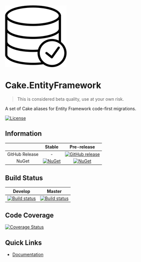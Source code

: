 ![icon](docs/input/assets/images/icon.png)

# Cake.EntityFramework

> This is considered beta quality, use at your own risk.

A set of Cake aliases for Entity Framework code-first migrations.

[![License](http://img.shields.io/:license-mit-blue.svg)](http://cake-contrib.mit-license.org)

## Information

| |Stable|Pre-release|
|:--:|:--:|:--:|
|GitHub Release|-|[![GitHub release](https://img.shields.io/github/release/louisfischer/Cake.EntityFramework.svg)](https://github.com/louisfischer/Cake.EntityFramework/releases/latest)|
|NuGet|[![NuGet](https://img.shields.io/nuget/v/Cake.EntityFramework.svg)](https://www.nuget.org/packages/Cake.EntityFramework)|[![NuGet](https://img.shields.io/nuget/vpre/Cake.EntityFramework.svg)](https://www.nuget.org/packages/Cake.EntityFramework)|

## Build Status

|Develop|Master|
|:--:|:--:|
|[![Build status](https://ci.appveyor.com/api/projects/status/6xgafslb7r8xa16k/branch/develop?svg=true)](https://ci.appveyor.com/project/louisfischer/cake-entityframework/branch/develop)|[![Build status](https://ci.appveyor.com/api/projects/status/6xgafslb7r8xa16k/branch/master?svg=true)](https://ci.appveyor.com/project/louisfischer/cake-entityframework/branch/master)|

## Code Coverage
[![Coverage Status](https://coveralls.io/repos/github/louisfischer/Cake.EntityFramework/badge.svg?branch=develop)](https://coveralls.io/github/louisfischer/Cake.EntityFramework?branch=develop)

## Quick Links

- [Documentation](https://louisfischer.github.io/Cake.EntityFramework)